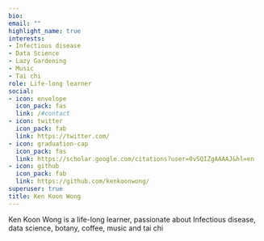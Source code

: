 ```yaml
---
bio: 
email: ""
highlight_name: true
interests:
- Infectious disease
- Data Science
- Lazy Gardening
- Music
- Tai chi
role: Life-long learner
social:
- icon: envelope
  icon_pack: fas
  link: /#contact
- icon: twitter
  icon_pack: fab
  link: https://twitter.com/
- icon: graduation-cap
  icon_pack: fas
  link: https://scholar.google.com/citations?user=0vSQIZgAAAAJ&hl=en
- icon: github
  icon_pack: fab
  link: https://github.com/kenkoonwong/
superuser: true
title: Ken Koon Wong
---
```


Ken Koon Wong is a life-long learner, passionate about Infectious disease, data science, botany, coffee, music and tai chi


